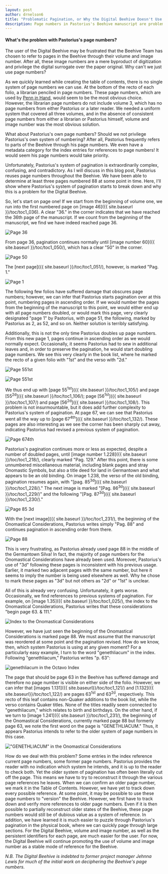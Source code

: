 ```yaml
---
layout: post
author: drnelson6
title: "Problematic Pagination, or Why the Digital Beehive Doesn't Use Page Numbers"
description: Page numbers in Pastorius's Beehive manuscript are problematic. Pastorius uses several conflicting, incompatible systems of pagination.
---
```


#### What's the problem with Pastorius's page numbers?

The user of the Digital Beehive may be frustrated that the Beehive Team has chosen to refer to pages in the Beehive through their volume and image number. After all, these image numbers are a mere byproduct of digitization and privilege the digital surrogate over the paper original. Why can't we just use page numbers?

As we quickly learned while creating the table of contents, there is no single system of page numbers we can use. At the bottom of the recto of each folio, a librarian penciled in page numbers. These page numbers, which are used by [Penn in Hand](http://dla.library.upenn.edu/dla/medren/detail.html?id=MEDREN_9924875473503681), would seem to be the most obvious choice. However, the librarian page numbers do not include volume 3, which has no page numbers from either Pastorius or a later reader. We needed a uniform system that covered all three volumes, and in the absence of consistent page numbers from either a librarian or Pastorius himself, volume and image number was the most obvious solution.

What about Pastorius's own page numbers? Should we not privilege Pastorius's own system of numbering? After all, Pastorius frequently refers to parts of the Beehive through his page numbers. We even have a metadata category for the index entries for references to page numbers! It would seem his page numbers would take priority.

Unfortunately, Pastorius's system of pagination is extraordinarily complex, confusing, and contradictory. As I will discuss in this blog post, Pastorius reuses page numbers throughout the Beehive. We have been able to determine at least three pages numbered 88 at some point in time. Here, I'll show where Pastorius's system of pagination starts to break down and why this is a problem for the Digital Beehive.

So, let's start on page one! If we start from the beginning of volume one, we run into the first numbered page on [image 46]({{ site.baseurl }}/toc/toc1_036). A clear "36." in the corner indicates that we have reached the 36th page of the manuscript. If we count from the beginning of the manuscript, we find we have indeed reached page 36.

![Page 36](https://stacks.stanford.edu/image/iiif/ps974xt6740%2F1607_0045/700,200,800,300/full/0/default.jpg)

From page 36, pagination continues normally until [image number 60]({{ site.baseurl }}/toc/toc1_050/), which has a clear "50" in the corner.

![Page 50](https://stacks.stanford.edu/image/iiif/ps974xt6740%2F1607_0059/700,200,1200,500/full/0/default.jpg)

The [next page]({{ site.baseurl }}/toc/toc1_051/), however, is marked "Pag. 1."

![Page 1](https://stacks.stanford.edu/image/iiif/ps974xt6740%2F1607_0060/2500,200,1000,500/full/0/default.jpg)

The following few folios have suffered damage that obscures page numbers; however, we can infer that Pastorius starts pagination over at this point, numbering pages in ascending order. If we would number the pages from the beginning of the manuscript to this point, we would either end up with all page numbers doubled, or would mark this page, very clearly designated "page 1" by Pastorius, with page 51, the following, marked by Pastorius as 2, as 52, and so on. Neither solution is terribly satisfying.

Additionally, this is not the only time Pastorius doubles up page numbers. From this new page 1, pages continue in ascending order as we would normally expect. Occasionally, it seems Pastorius had to sew in additional leaves and, in order to preserve the pagination, he would start doubling page numbers. We see this very clearly in the book list, where he marked the recto of a given folio with "1st" and the verso with "2d."

![Page 55<sup>1st</sup>](https://stacks.stanford.edu/image/iiif/ps974xt6740%2F1607_0114/2500,200,1000,500/full/0/default.jpg)

![Page 55<sup>1st</sup>](https://stacks.stanford.edu/image/iiif/ps974xt6740%2F1607_0115/800,200,1000,600/full/0/default.jpg)

We thus end up with [page 55<sup>1st</sup>]({{ site.baseurl }}/toc/toc1_105/) and page [55<sup>2d</sup>]({{ site.baseurl }}/toc/toc1_106/); page [56<sup>1st</sup>]({{ site.baseurl }}/toc/toc1_107/) and page [56<sup>2d</sup>]({{ site.baseurl }}/toc/toc1_108/). This problem is not insurmountable, but it does add further complexity to Pastorius's system of pagination. At page 67, we can see that Pastorius went all the way up to [page 67<sup>4th</sup>]({{ site.baseurl }}/toc/toc1_132/). These pages are also interesting as we see the corner has been sharply cut away, indicating Pastorius had revised a previous system of pagination.

![Page 67<sup>4th</sup>](https://stacks.stanford.edu/image/iiif/ps974xt6740%2F1607_0141/700,200,1400,400/full/0/default.jpg)

Pastorius's pagination continues more or less as expected, despite a number of doubled pages, until [image number 1.228]({{ site.baseurl }}/toc/toc1_218/), clearly marked "Pag. 129." After this point, there is some unnumbered miscellaneous material, including blank pages and stray Onomastic Symbols, but also a title deed for land in Germantown and what appears to be an old binding. On image 1.238, the verso of the old binding, pagination resumes again, with "[pag. 85<sup>3d</sup>]({{ site.baseurl }}/toc/toc1_228/)." The next image is marked "[Pag. 86<sup>3d</sup>]({{ site.baseurl }}/toc/toc1_229/)" and the following "[Pag. 87<sup>3d</sup>]({{ site.baseurl }}/toc/toc1_230/)."

![Page 85 <sup>3d</sup>](https://stacks.stanford.edu/image/iiif/ps974xt6740%2F1607_0237/700,250,1000,300/full/0/default.jpg)

With the [next image]({{ site.baseurl }}/toc/toc1_231/), the beginning of the Onomastical Considerations, Pastorius writes simply "Pag. 88" and continues pagination in ascending order from there.

![Page 88](https://stacks.stanford.edu/image/iiif/ps974xt6740%2F1607_0240/2500,200,1000,400/full/0/default.jpg)

This is very frustrating, as Pastorius already used page 88 in the middle of the Germantown Silva! In fact, the majority of page numbers for the Onomastical Considerations have already been used. Moreover, Pastorius's use of "3d" following these pages is inconsistent with his previous usage. Earlier, it marked two adjacent pages with the same number, but here it seems to imply the number is being used elsewhere as well. Why he chose to mark these pages as "3d" but not others as "2d" or "1st" is unclear.

All of this is already very confusing. Unfortunately, it gets worse. Occasionally, we find references to previous systems of pagination. For example, on [image 1.35]({{ site.baseurl }}/toc/toc1_025/), the index to the Onomastical Considerations, Pastorius writes that these considerations "begin page 63. & 111."

![Index to the Onomastical Considerations](https://stacks.stanford.edu/image/iiif/ps974xt6740%2F1607_0034/900,300,2400,300/full/0/default.jpg)

However, we have just seen the beginning of the Onomastical Considerations is marked page 88. We must assume that the manuscript was reordered at some point and the pagination revised. How do we know, then, which system Pastorius is using at any given moment? For a particularly easy example, I turn to the word "genethliacum" in the index. Following "genethliacum," Pastorius writes "p. 63":

![genethliacum in the Octavo Index](https://stacks.stanford.edu/image/iiif/gw497tq8651%2F1607_0965/416,403,546,147/full/0/default.jpg)

The page that should be page 63 in the Beehive has suffered damage and therefore no page number is visible on either side of the folio. However, we can infer that [images 1.131]({{ site.baseurl}}/toc/toc1_121/) and [1.132]({{ site.baseurl}}/toc/toc1_122/) are pages 63<sup>1st</sup> and 63<sup>2d</sup>, respectively. This recto of this leaf contains non-Quaker additions to the book list, while the verso contains Quaker titles. None of the titles readily seem connected to "genethliacum," which relates to birth and birthdays. On the other hand, if we turn to [image 1.241]({{ site.baseurl }}/toc/toc1_231/), the beginning of the Onomastical Considerations, currently marked page 88 but formerly page 63, we note the first word on the page is "GENETHLIACUM." Thus, it appears Pastorius intends to refer to the older system of page numbers in this case.

!["GENETHLIACUM" in the Onomastical Considerations](https://stacks.stanford.edu/image/iiif/ps974xt6740%2F1607_0240/600,300,2200,300/full/0/default.jpg)

 How do we deal with this problem? Some entries in the index reference current page numbers, some former page numbers. Pastorius provides the reader with no indication which system he intends, and it is up to the reader to check both. Yet the older system of pagination has often been literally cut off the page. This means we have to try to reconstruct it through the various page references he leaves. When we can confirm an older page number, we mark it in the Table of Contents. However, we have yet to track down every possible reference. At some point, it may be possible to use these page numbers to "version" the Beehive. However, we first have to track down and verify more references to older page numbers. Even if it is then possible to partially reconstruct older states of the Beehive, these page numbers would still be of dubious value as a system of reference. In addition, we have learned it is much easier to puzzle through Pastorius's pagination in the physical book, where we can quickly page through large sections. For the Digital Beehive, volume and image number, as well as the persistent identifiers for each page, are much easier for the user. For now, the Digital Beehive will continue promoting the use of volume and image number as a stable mode of reference for the Beehive.

 _N.B. The Digital Beehive is indebted to former project manager Jehnna Lewis for much of the initial work on deciphering the Beehive's page numbers._
